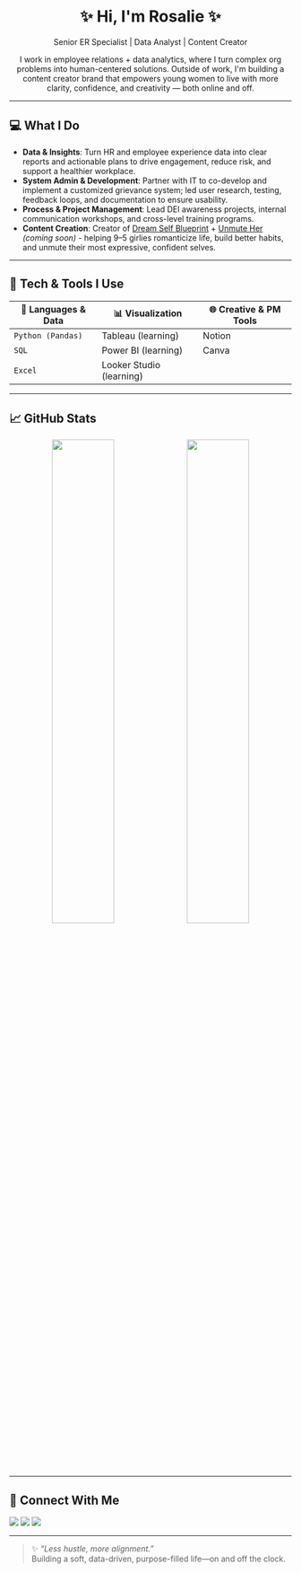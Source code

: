 <h1 align="center">✨ Hi, I'm Rosalie ✨</h1>
<p align="center">Senior ER Specialist | Data Analyst | Content Creator</p>
<p align="center">I work in employee relations + data analytics, where I turn complex org problems into human-centered solutions. Outside of work, I'm building a content creator brand that empowers young women to live with more clarity, confidence, and creativity — both online and off.</p>

---

## 💻 What I Do
- **Data & Insights**: Turn HR and employee experience data into clear reports and actionable plans to drive engagement, reduce risk, and support a healthier workplace.
- **System Admin & Development**: Partner with IT to co-develop and implement a customized grievance system; led user research, testing, feedback loops, and documentation to ensure usability.
- **Process & Project Management**: Lead DEI awareness projects, internal communication workshops, and cross-level training programs.
- **Content Creation**: Creator of [Dream Self Blueprint](https://shop.beacons.ai/growwithrosalie/983532b4-e608-4edf-8283-15f4d5d470ab) + [Unmute Her](#) *(coming soon)* - helping 9–5 girlies romanticize life, build better habits, and unmute their most expressive, confident selves.

---

## 🎨 Tech & Tools I Use  

| 🔧 Languages & Data | 📊 Visualization       | 🌐 Creative & PM Tools |
|---------------------|-------------------------|------------------------|
| `Python (Pandas)`  | Tableau (learning)       | Notion                 |
| `SQL`              | Power BI (learning)      | Canva                  |
| `Excel`            | Looker Studio (learning) |                        |

---

## 📈 GitHub Stats

<div align="center">
  <img src="https://github-readme-stats.vercel.app/api?username=rosaliehuang&show_icons=true&theme=rose_pine&hide_title=true" width="47%" />
  <img src="https://github-readme-stats.vercel.app/api/top-langs/?username=rosaliehuang&layout=compact&theme=rose_pine" width="47%" />
</div>

---

## 🌸 Connect With Me

<p>
  <a href="https://www.linkedin.com/in/rosalie-huang/"><img src="https://img.shields.io/badge/-LinkedIn-93BFCF?style=for-the-badge&logo=linkedin&logoColor=black"/></a>
  <a href="https://www.instagram.com/growwithrosalie/"><img src="https://img.shields.io/badge/-Instagram-E9A8F2?style=for-the-badge&logo=instagram&logoColor=black"/></a>
  <a href="https://www.behance.net/studiomellowb"><img src="https://img.shields.io/badge/-Portfolio-FFE3E1?style=for-the-badge&logo=behance&logoColor=black"/></a>
</p>

---

> ✨ *“Less hustle, more alignment.”*  
> Building a soft, data-driven, purpose-filled life—on and off the clock.  
